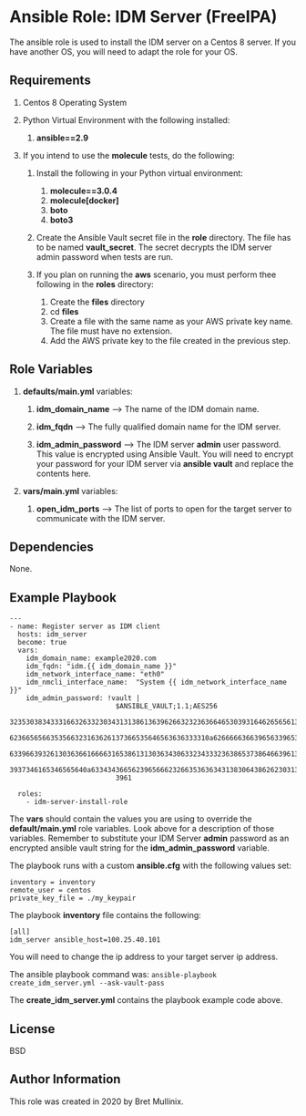 Ansible Role: IDM Server (FreeIPA) 
=========

The ansible role is used to install the IDM server on a Centos 8 server.  If you have another OS, you will need
to adapt the role for your OS.

Requirements
------------

1.  Centos 8 Operating System
1.  Python Virtual Environment with the following installed:

    1. **ansible==2.9**
 
1. If you intend to use the **molecule** tests, do the following:

    1. Install the following in your Python virtual environment:
    
        1. **molecule==3.0.4**
        1. **molecule[docker]**
        1. **boto**
        1. **boto3**
    
    1. Create the Ansible Vault secret file in the **role** directory.  The file has to be named
       **vault_secret**.  The secret decrypts the IDM server admin password when tests are run.
       
    1. If you plan on running the **aws** scenario, you must perform thee following in the **roles** directory:
    
        1. Create the **files** directory
        1. cd **files**
        1. Create a file with the same name as your AWS private key name.  The file must have no extension.
        1. Add the AWS private key to the file created in the previous step. 

Role Variables
--------------

1. **defaults/main.yml** variables:

    1. **idm\_domain\_name** --> The name of the IDM domain name.
     
     1. **idm\_fqdn** --> The fully qualified domain name for the IDM server.
         
     1. **idm\_admin\_password** --> The IDM server **admin** user password.  This value is encrypted using 
        Ansible Vault.  You will need to encrypt your password for your IDM server via **ansible vault** 
        and replace the contents here.
        
1. **vars/main.yml** variables:

    1. **open\_idm\_ports** --> The list of ports to open for the target server to communicate with the IDM server.
    
Dependencies
------------

None.

Example Playbook
----------------

    ---
    - name: Register server as IDM client
      hosts: idm_server
      become: true
      vars:
        idm_domain_name: example2020.com
        idm_fqdn: "idm.{{ idm_domain_name }}"
        idm_network_interface_name: "eth0"
        idm_nmcli_interface_name:  "System {{ idm_network_interface_name }}"
        idm_admin_password: !vault |
                              $ANSIBLE_VAULT;1.1;AES256
                              32353038343331663263323034313138613639626632323636646530393164626565613535356132
                              6236656566353566323163626137366535646563636333310a626666636639656339653633646461
                              63396639326130363661666631653861313036343063323433323638653738646639613830396466
                              3937346165346565640a633434366562396566623266353636343138306438626230313136396133
                              3961

      roles:
        - idm-server-install-role



The **vars** should contain the values you are using to override the **default/main.yml**
role variables.  Look above for a description of those variables.  Remember to
substitute your IDM Server **admin** password as an encrypted ansible vault
string for the **idm\_admin\_password** variable.

The playbook runs with a custom **ansible.cfg** with the following values set:

```text
inventory = inventory
remote_user = centos
private_key_file = ./my_keypair
```

The playbook **inventory** file contains the following:

```text
[all]
idm_server ansible_host=100.25.40.101
```
You will need to change the ip address to your target server ip address.

The ansible playbook command was:  `ansible-playbook  create_idm_server.yml --ask-vault-pass`

The **create_idm_server.yml** contains the playbook example code above.

License
-------

BSD

Author Information
------------------

This role was created in 2020 by Bret Mullinix.